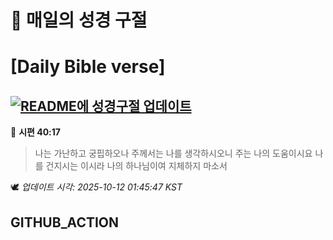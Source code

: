 # 🙏 매일의 성경 구절
# [Daily Bible verse]
## [![README에 성경구절 업데이트](https://github.com/DONGSUKA/first_test/actions/workflows/update-readme-bible.yml/badge.svg)](https://github.com/DONGSUKA/first_test/actions/workflows/update-readme-bible.yml)
<!-- START_BIBLE_VERSE -->
📖 **시편 40:17**
> 나는 가난하고 궁핍하오나 주께서는 나를 생각하시오니 주는 나의 도움이시요 나를 건지시는 이시라 나의 하나님이여 지체하지 마소서

🕊️ _업데이트 시각: 2025-10-12 01:45:47 KST_
  <!-- END_BIBLE_VERSE -->
## GITHUB_ACTION
